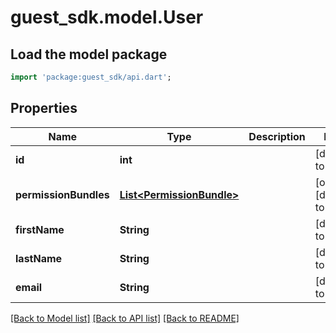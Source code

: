 # guest_sdk.model.User

## Load the model package
```dart
import 'package:guest_sdk/api.dart';
```

## Properties
Name | Type | Description | Notes
------------ | ------------- | ------------- | -------------
**id** | **int** |  | [default to null]
**permissionBundles** | [**List&lt;PermissionBundle&gt;**](PermissionBundle.md) |  | [optional] [default to []]
**firstName** | **String** |  | [default to null]
**lastName** | **String** |  | [default to null]
**email** | **String** |  | [default to null]

[[Back to Model list]](../README.md#documentation-for-models) [[Back to API list]](../README.md#documentation-for-api-endpoints) [[Back to README]](../README.md)


